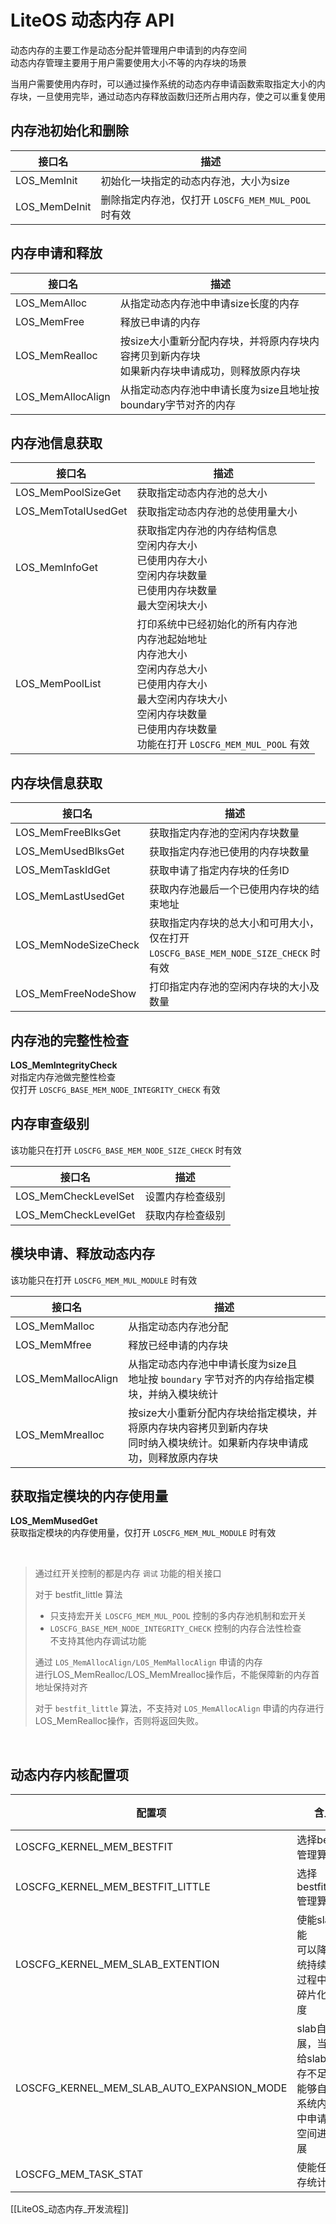 # LiteOS 动态内存 API
动态内存的主要工作是动态分配并管理用户申请到的内存空间  
动态内存管理主要用于用户需要使用大小不等的内存块的场景

当用户需要使用内存时，可以通过操作系统的动态内存申请函数索取指定大小的内存块，一旦使用完毕，通过动态内存释放函数归还所占用内存，使之可以重复使用

## 内存池初始化和删除

| 接口名        | 描述                                                |
| ------------- | --------------------------------------------------- |
| LOS_MemInit   | 初始化一块指定的动态内存池，大小为size              |
| LOS_MemDeInit | 删除指定内存池，仅打开 `LOSCFG_MEM_MUL_POOL` 时有效 | 

## 内存申请和释放
| 接口名            | 描述                                                                                              |
| ----------------- | ------------------------------------------------------------------------------------------------- |
| LOS_MemAlloc      | 从指定动态内存池中申请size长度的内存                                                              |
| LOS_MemFree       | 释放已申请的内存                                                                                  |
| LOS_MemRealloc    | 按size大小重新分配内存块，并将原内存块内容拷贝到新内存块</br>如果新内存块申请成功，则释放原内存块 |
| LOS_MemAllocAlign | 从指定动态内存池中申请长度为size且地址按boundary字节对齐的内存                                                                                                  |

## 内存池信息获取
| 接口名              | 描述                                                                                                                                                                                                              |
| ------------------- | ----------------------------------------------------------------------------------------------------------------------------------------------------------------------------------------------------------------- |
| LOS_MemPoolSizeGet  | 获取指定动态内存池的总大小                                                                                                                                                                                        |
| LOS_MemTotalUsedGet | 获取指定动态内存池的总使用量大小                                                                                                                                                                                  |
| LOS_MemInfoGet      | 获取指定内存池的内存结构信息</br>空闲内存大小<br>已使用内存大小<br>空闲内存块数量<br>已使用内存块数量<br>最大空闲块大小                                                                                           |
| LOS_MemPoolList     | 打印系统中已经初始化的所有内存池</br>内存池起始地址</br>内存池大小</br>空闲内存总大小</br>已使用内存大小</br>最大空闲内存块大小</br>空闲内存块数量</br>已使用内存块数量</br>功能在打开 `LOSCFG_MEM_MUL_POOL` 有效 |

## 内存块信息获取
| 接口名               | 描述                                                                                    |
| -------------------- | --------------------------------------------------------------------------------------- |
| LOS_MemFreeBlksGet   | 获取指定内存池的空闲内存块数量                                                          |
| LOS_MemUsedBlksGet   | 获取指定内存池已使用的内存块数量                                                        |
| LOS_MemTaskIdGet     | 获取申请了指定内存块的任务ID                                                            |
| LOS_MemLastUsedGet   | 获取内存池最后一个已使用内存块的结束地址                                                |
| LOS_MemNodeSizeCheck | 获取指定内存块的总大小和可用大小，仅在打开</br>`LOSCFG_BASE_MEM_NODE_SIZE_CHECK` 时有效 |
| LOS_MemFreeNodeShow  | 打印指定内存池的空闲内存块的大小及数量                                                  |

## 内存池的完整性检查
**LOS_MemlntegrityCheck**  
对指定内存池做完整性检查  
仅打开 `LOSCFG_BASE_MEM_NODE_INTEGRITY_CHECK` 有效

## 内存审查级别
该功能只在打开 `LOSCFG_BASE_MEM_NODE_SIZE_CHECK` 时有效  

| 接口名               | 描述             |
| -------------------- | ---------------- |
| LOS_MemCheckLevelSet | 设置内存检查级别 |
| LOS_MemCheckLevelGet | 获取内存检查级别 |

## 模块申请、释放动态内存
该功能只在打开 `LOSCFG_MEM_MUL_MODULE` 时有效

| 接口名             | 描述                                                                                                                          |
| ------------------ | ----------------------------------------------------------------------------------------------------------------------------- |
| LOS_MemMalloc      | 从指定动态内存池分配                                                                                                          |
| LOS_MemMfree       | 释放已经申请的内存块                                                                                                          |
| LOS_MemMallocAlign | 从指定动态内存池中申请长度为size且</br>地址按 `boundary` 字节对齐的内存给指定模块，并纳入模块统计                             |
| LOS_MemMrealloc    | 按size大小重新分配内存块给指定模块，并将原内存块内容拷贝到新内存块</br>同时纳入模块统计。如果新内存块申请成功，则释放原内存块 |

## 获取指定模块的内存使用量
**LOS_MemMusedGet**  
获取指定模块的内存使用量，仅打开 `LOSCFG_MEM_MUL_MODULE` 时有效

</br>

> 通过红开关控制的都是内存 `调试` 功能的相关接口  
> 
> 对于 bestfit_little 算法  
> + 只支持宏开关 `LOSCFG_MEM_MUL_POOL` 控制的多内存池机制和宏开关
> + `LOSCFG_BASE_MEM_NODE_INTEGRITY_CHECK` 控制的内存合法性检查  
> 不支持其他内存调试功能
> 
> 通过 `LOS_MemAllocAlign/LOS_MemMallocAlign` 申请的内存</br>进行LOS_MemRealloc/LOS_MemMrealloc操作后，不能保障新的内存首地址保持对齐
> 
> 对于 `bestfit_little` 算法，不支持对 `LOS_MemAllocAlign` 申请的内存进行LOS_MemRealloc操作，否则将返回失败。

</br>


## 动态内存内核配置项
| 配置项                                     | 含义                                                                                  | 取值范围 | 默认值                    | 依赖                             |
| ------------------------------------------ | ------------------------------------------------------------------------------------- | -------- | ------------------------- | -------------------------------- |
| LOSCFG_KERNEL_MEM_BESTFIT                  | 选择bestfit管理算法                                                                   | YES/NO   | YES                       | 无                               |
| LOSCFG_KERNEL_MEM_BESTFIT_LITTLE           | 选择bestfit_little管理算法                                                            | YES/NO   | NO                        | 无                               |
| LOSCFG_KERNEL_MEM_SLAB_EXTENTION           | 使能slab功能</br>可以降低系统持续运行过程中内存碎片化的程度                           | YES/NO   | NO                        | 无                               |
| LOSCFG_KERNEL_MEM_SLAB_AUTO_EXPANSION_MODE | slab自动扩展，当分配给slab的内存不足时</br>能够自动从系统内存池中申请新的空间进行扩展 | YES/NO   | NO                        | LOSCFG_KERNEL_MEM_SLAB_EXTENTION |
| LOSCFG_MEM_TASK_STAT                       | 使能任务内存统计                                                                      | YES/NO   | LOSCFG_KERNEL_MEM_BESTFIT |                                  |


[[LiteOS_动态内存_开发流程]]
